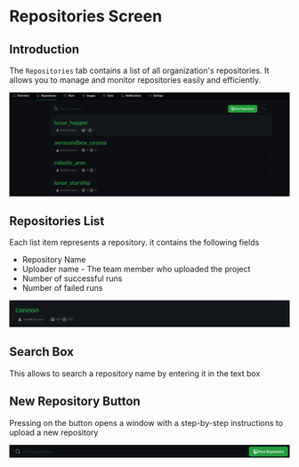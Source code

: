 # Repositories Screen

## Introduction

The `Repositories` tab contains a list of all organization's repositories.
It allows you to manage and monitor repositories easily and efficiently. 

![Alt text](img/repos_screen_intro.png)


## Repositories List

Each list item represents a repository. it contains the following fields
- Repository Name
- Uploader name - The team member who uploaded the project
- Number of successful runs
- Number of failed runs

![Alt text](img/repos_screen_list.png)

## Search Box

This allows to search a repository name by entering it in the text box

## New Repository Button

Pressing on the button opens a window with a step-by-step instructions to upload a new repository

![Alt text](img/repos_screen_top_line.png)
